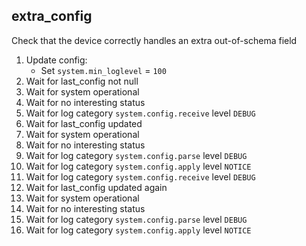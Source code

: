 
## extra_config

Check that the device correctly handles an extra out-of-schema field

1. Update config:
    * Set `system.min_loglevel` = `100`
1. Wait for last_config not null
1. Wait for system operational
1. Wait for no interesting status
1. Wait for log category `system.config.receive` level `DEBUG`
1. Wait for last_config updated
1. Wait for system operational
1. Wait for no interesting status
1. Wait for log category `system.config.parse` level `DEBUG`
1. Wait for log category `system.config.apply` level `NOTICE`
1. Wait for log category `system.config.receive` level `DEBUG`
1. Wait for last_config updated again
1. Wait for system operational
1. Wait for no interesting status
1. Wait for log category `system.config.parse` level `DEBUG`
1. Wait for log category `system.config.apply` level `NOTICE`
